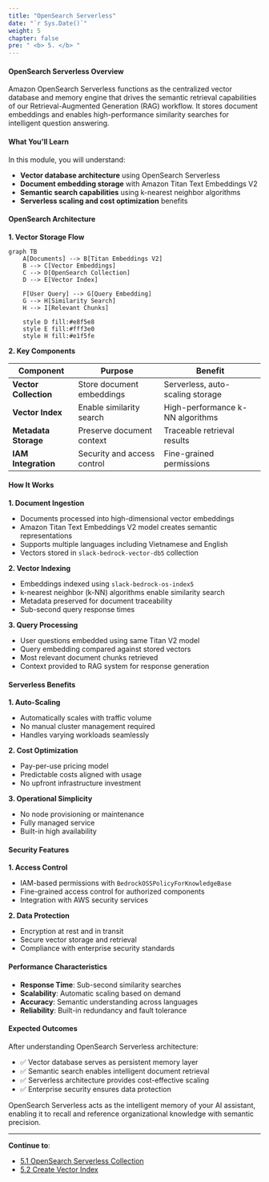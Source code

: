 ```yaml
---
title: "OpenSearch Serverless"
date: "`r Sys.Date()`"
weight: 5
chapter: false
pre: " <b> 5. </b> "
---
```


#### OpenSearch Serverless Overview

Amazon OpenSearch Serverless functions as the centralized vector database and memory engine that drives the semantic retrieval capabilities of our Retrieval-Augmented Generation (RAG) workflow. It stores document embeddings and enables high-performance similarity searches for intelligent question answering.

#### What You'll Learn

In this module, you will understand:

- **Vector database architecture** using OpenSearch Serverless
- **Document embedding storage** with Amazon Titan Text Embeddings V2
- **Semantic search capabilities** using k-nearest neighbor algorithms
- **Serverless scaling and cost optimization** benefits

#### OpenSearch Architecture

**1. Vector Storage Flow**

```mermaid
graph TB
    A[Documents] --> B[Titan Embeddings V2]
    B --> C[Vector Embeddings]
    C --> D[OpenSearch Collection]
    D --> E[Vector Index]

    F[User Query] --> G[Query Embedding]
    G --> H[Similarity Search]
    H --> I[Relevant Chunks]

    style D fill:#e8f5e8
    style E fill:#fff3e0
    style H fill:#e1f5fe
```

**2. Key Components**

| Component             | Purpose                     | Benefit                          |
| --------------------- | --------------------------- | -------------------------------- |
| **Vector Collection** | Store document embeddings   | Serverless, auto-scaling storage |
| **Vector Index**      | Enable similarity search    | High-performance k-NN algorithms |
| **Metadata Storage**  | Preserve document context   | Traceable retrieval results      |
| **IAM Integration**   | Security and access control | Fine-grained permissions         |

#### How It Works

**1. Document Ingestion**

- Documents processed into high-dimensional vector embeddings
- Amazon Titan Text Embeddings V2 model creates semantic representations
- Supports multiple languages including Vietnamese and English
- Vectors stored in `slack-bedrock-vector-db5` collection

**2. Vector Indexing**

- Embeddings indexed using `slack-bedrock-os-index5`
- k-nearest neighbor (k-NN) algorithms enable similarity search
- Metadata preserved for document traceability
- Sub-second query response times

**3. Query Processing**

- User questions embedded using same Titan V2 model
- Query embedding compared against stored vectors
- Most relevant document chunks retrieved
- Context provided to RAG system for response generation

#### Serverless Benefits

**1. Auto-Scaling**

- Automatically scales with traffic volume
- No manual cluster management required
- Handles varying workloads seamlessly

**2. Cost Optimization**

- Pay-per-use pricing model
- Predictable costs aligned with usage
- No upfront infrastructure investment

**3. Operational Simplicity**

- No node provisioning or maintenance
- Fully managed service
- Built-in high availability

#### Security Features

**1. Access Control**

- IAM-based permissions with `BedrockOSSPolicyForKnowledgeBase`
- Fine-grained access control for authorized components
- Integration with AWS security services

**2. Data Protection**

- Encryption at rest and in transit
- Secure vector storage and retrieval
- Compliance with enterprise security standards

#### Performance Characteristics

- **Response Time**: Sub-second similarity searches
- **Scalability**: Automatic scaling based on demand
- **Accuracy**: Semantic understanding across languages
- **Reliability**: Built-in redundancy and fault tolerance

#### Expected Outcomes

After understanding OpenSearch Serverless architecture:

- ✅ Vector database serves as persistent memory layer
- ✅ Semantic search enables intelligent document retrieval
- ✅ Serverless architecture provides cost-effective scaling
- ✅ Enterprise security ensures data protection

OpenSearch Serverless acts as the intelligent memory of your AI assistant, enabling it to recall and reference organizational knowledge with semantic precision.

---

**Continue to**:

- [5.1 OpenSearch Serverless Collection](../5-opensearch/5.1-collection)
- [5.2 Create Vector Index](../5-opensearch/5.2-vector_index)

